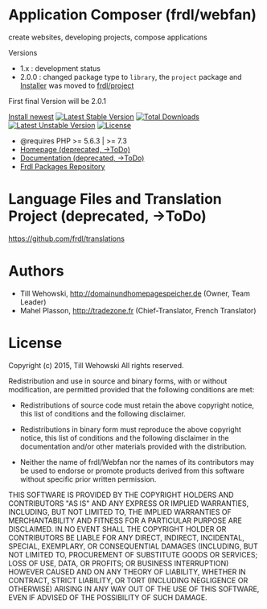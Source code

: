 Application Composer (frdl/webfan)
=
create websites, developing projects, compose applications

Versions 
* 1.x : development status
* 2.0.0 : changed package type to `library`, 
  the `project` package and [Installer](https://webfan.de/install/) was moved to [frdl/project](https://github.com/frdl/project)

First final Version will be 2.0.1


[Install newest](https://webfan.de/install/)
[![Latest Stable Version](https://poser.pugx.org/frdl/webfan/v/stable)](https://packagist.org/packages/frdl/webfan) [![Total Downloads](https://poser.pugx.org/frdl/webfan/downloads)](https://packagist.org/packages/frdl/webfan) [![Latest Unstable Version](https://poser.pugx.org/frdl/webfan/v/unstable)](https://packagist.org/packages/frdl/webfan) [![License](https://poser.pugx.org/frdl/webfan/license)](https://packagist.org/packages/frdl/webfan)

* @requires          PHP >= 5.6.3 | >= 7.3
* [Homepage (deprecated, ->ToDo)](http://frdl.github.io/webfan/)
* [Documentation (deprecated, ->ToDo)](https://github.com/frdl/webfan/wiki)
* [Frdl Packages Repository](https://packages.frdl.de/)


Language Files and Translation Project (deprecated, ->ToDo)
=
https://github.com/frdl/translations


Authors
=

* Till Wehowski, http://domainundhomepagespeicher.de (Owner, Team Leader)
* Mahel Plasson, http://tradezone.fr (Chief-Translator, French Translator)


License
=
Copyright (c) 2015, Till Wehowski
All rights reserved.

Redistribution and use in source and binary forms, with or without
modification, are permitted provided that the following conditions are met:

* Redistributions of source code must retain the above copyright notice, this
  list of conditions and the following disclaimer.

* Redistributions in binary form must reproduce the above copyright notice,
  this list of conditions and the following disclaimer in the documentation
  and/or other materials provided with the distribution.

* Neither the name of frdl/Webfan nor the names of its
  contributors may be used to endorse or promote products derived from
  this software without specific prior written permission.

THIS SOFTWARE IS PROVIDED BY THE COPYRIGHT HOLDERS AND CONTRIBUTORS "AS IS"
AND ANY EXPRESS OR IMPLIED WARRANTIES, INCLUDING, BUT NOT LIMITED TO, THE
IMPLIED WARRANTIES OF MERCHANTABILITY AND FITNESS FOR A PARTICULAR PURPOSE ARE
DISCLAIMED. IN NO EVENT SHALL THE COPYRIGHT HOLDER OR CONTRIBUTORS BE LIABLE
FOR ANY DIRECT, INDIRECT, INCIDENTAL, SPECIAL, EXEMPLARY, OR CONSEQUENTIAL
DAMAGES (INCLUDING, BUT NOT LIMITED TO, PROCUREMENT OF SUBSTITUTE GOODS OR
SERVICES; LOSS OF USE, DATA, OR PROFITS; OR BUSINESS INTERRUPTION) HOWEVER
CAUSED AND ON ANY THEORY OF LIABILITY, WHETHER IN CONTRACT, STRICT LIABILITY,
OR TORT (INCLUDING NEGLIGENCE OR OTHERWISE) ARISING IN ANY WAY OUT OF THE USE
OF THIS SOFTWARE, EVEN IF ADVISED OF THE POSSIBILITY OF SUCH DAMAGE.

